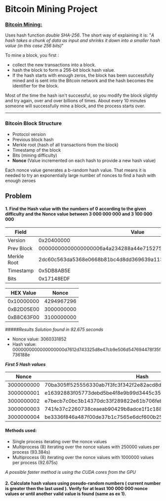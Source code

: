# Bitcoin Mining Project
### [Bitcoin Mining:](http://www.righto.com/2014/02/bitcoin-mining-hard-way-algorithms.html)
Uses hash function *double SHA-256*. The short way of explaining it is: "*A hash takes a chunk of data as input and shrinks it down into a smaller hash value (in this case 256 bits)*"

To mine a block, you first :

- collect the new transactions into a block. 
- hash the block to form a 256-bit block hash value.
- If the hash starts with enough zeros, the block has been successfully mined and is sent into the Bitcoin network and the hash becomes the identifier for the block.

 Most of the time the hash isn't successful, so you modify the block slightly and try again, over and over billions of times. About every 10 minutes someone will successfully mine a block, and the process starts over.
 
---
 
 ### Bitcoin Block Structure

 - Protocol version 
 - Previous block hash 
 - Merkle root (hash of all transactions from the block)
 - Timestamp of the block
 - Bits (mining difficulty)
 - **Nonce** (Value incremented on each hash to provide a new hash value)

 Each nonce value generates a b-random hash value. That means it is needed to try an exponentially large number of nonces to find a hash with enough zeroes
 
 
 ## Problem
#### 1. Find the Hash value with the numbers of 0 according to the given difficulty and the Nonce value between 3 000 000 000 and 3 100 000 000



|  Field | Value  |  
|---|---|
| Version  | 0x20400000  |  
| Prev Block  | 00000000000000000006a4a234288a44e715275f1775b77b2fddb6c02eb6b72f  |   
|  Merkle Root |  2dc60c563da5368e0668b81bc4d8dd369639a1134f68e425a9a74e428801e5b8 |   
|Timestamp|0x5DB8AB5E|
|Bits|0x17148EDF|

|HEX Value| Nonce|
|---|---|
|0x10000000| 4294967296|
|0xB2D05E00| 3000000000|
|0xB8C63F00| 3100000000|
#####_Results Solution found in 92.675 seconds_
- Nonce value: 3060331852
- Hash value: 0000000000000000000d7612d743325d8e47cb9e506d547694478f35f736188e



**_First 5 Hash values_**

|Nonce|Hash|
|---|---|
|3000000000 | 70ba305ff525556330ab7f3fc3f342f2e82acd8d896e52dee84c0fec07fd8881|
|3000000001 | e16392883f05773debd5be4f8e9b99d3445c3539b031cd857ac0dc48de85c3f4|
|3000000002 | e7becb7c0bc3b14370dc33f289822e61b706febaae6f0ba7b9c96f4c0e31ffed|
|3000000003 | 741fe37c2260738ceaeab90429b8adce1f1c1887a2a43855a79353cf35725e05|
|3000000004 | be3336f846a487f00de37b1c7565e6dcf600b25fbb54025cc7776337b5d6ebc1|

#### **Methods used:**

- Single process iterating over the nonce values
- Multiprocess (8) iterating over the nonce values with 250000 values per process (93.384s)
- Multiprocess (8) iterating over the nonce values with 1000000 values per process (92.675s)

_A possible faster method is using the CUDA cores from the GPU_


#### 2. Calculate hash values using pseudo-random numbers ( current number is greater then the last used ). Verify for at least 100 000 000 nonce values or until another valid value is found (same as ex 1).